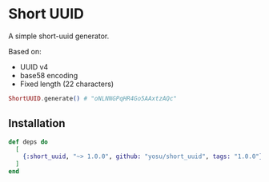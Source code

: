 # Short UUID

A simple short-uuid generator.

Based on:

- UUID v4
- base58 encoding
- Fixed length (22 characters)


```elixir
ShortUUID.generate() # "oNLNNGPqHR4Go5AAxtzAQc"
```

## Installation

```elixir
def deps do
  [
    {:short_uuid, "~> 1.0.0", github: "yosu/short_uuid", tags: "1.0.0"}
  ]
end
```
